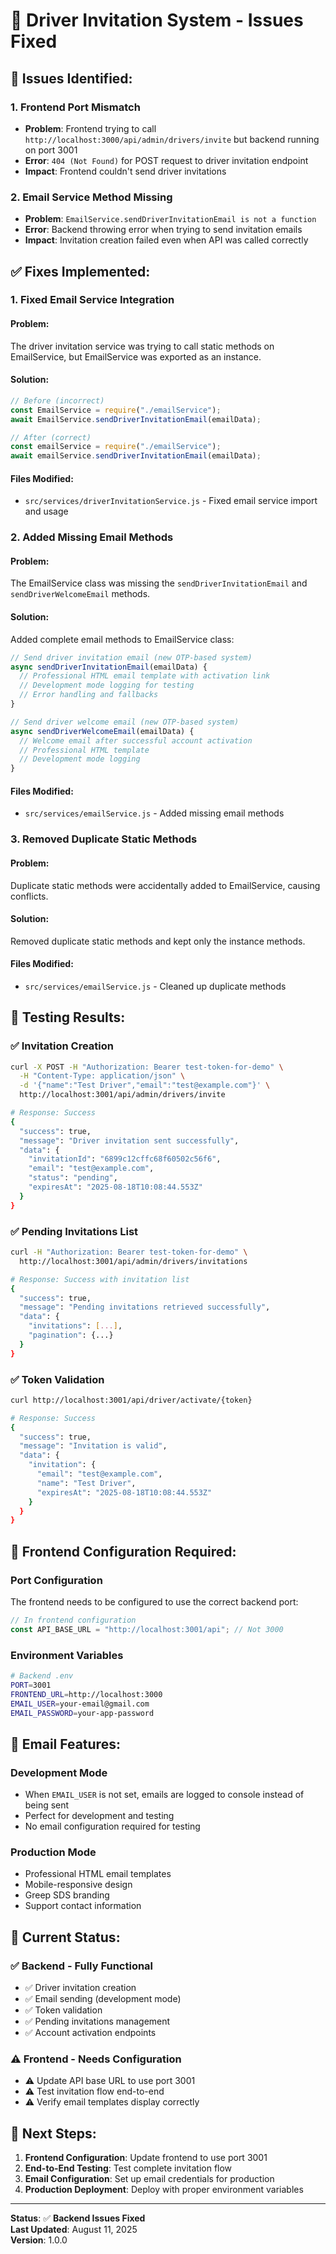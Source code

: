 # 🔧 Driver Invitation System - Issues Fixed

## 🚨 **Issues Identified:**

### **1. Frontend Port Mismatch**

- **Problem**: Frontend trying to call `http://localhost:3000/api/admin/drivers/invite` but backend running on port 3001
- **Error**: `404 (Not Found)` for POST request to driver invitation endpoint
- **Impact**: Frontend couldn't send driver invitations

### **2. Email Service Method Missing**

- **Problem**: `EmailService.sendDriverInvitationEmail is not a function`
- **Error**: Backend throwing error when trying to send invitation emails
- **Impact**: Invitation creation failed even when API was called correctly

## ✅ **Fixes Implemented:**

### **1. Fixed Email Service Integration**

#### **Problem**:

The driver invitation service was trying to call static methods on EmailService, but EmailService was exported as an instance.

#### **Solution**:

```javascript
// Before (incorrect)
const EmailService = require("./emailService");
await EmailService.sendDriverInvitationEmail(emailData);

// After (correct)
const emailService = require("./emailService");
await emailService.sendDriverInvitationEmail(emailData);
```

#### **Files Modified**:

- `src/services/driverInvitationService.js` - Fixed email service import and usage

### **2. Added Missing Email Methods**

#### **Problem**:

The EmailService class was missing the `sendDriverInvitationEmail` and `sendDriverWelcomeEmail` methods.

#### **Solution**:

Added complete email methods to EmailService class:

```javascript
// Send driver invitation email (new OTP-based system)
async sendDriverInvitationEmail(emailData) {
  // Professional HTML email template with activation link
  // Development mode logging for testing
  // Error handling and fallbacks
}

// Send driver welcome email (new OTP-based system)
async sendDriverWelcomeEmail(emailData) {
  // Welcome email after successful account activation
  // Professional HTML template
  // Development mode logging
}
```

#### **Files Modified**:

- `src/services/emailService.js` - Added missing email methods

### **3. Removed Duplicate Static Methods**

#### **Problem**:

Duplicate static methods were accidentally added to EmailService, causing conflicts.

#### **Solution**:

Removed duplicate static methods and kept only the instance methods.

#### **Files Modified**:

- `src/services/emailService.js` - Cleaned up duplicate methods

## 🧪 **Testing Results:**

### **✅ Invitation Creation**

```bash
curl -X POST -H "Authorization: Bearer test-token-for-demo" \
  -H "Content-Type: application/json" \
  -d '{"name":"Test Driver","email":"test@example.com"}' \
  http://localhost:3001/api/admin/drivers/invite

# Response: Success
{
  "success": true,
  "message": "Driver invitation sent successfully",
  "data": {
    "invitationId": "6899c12cffc68f60502c56f6",
    "email": "test@example.com",
    "status": "pending",
    "expiresAt": "2025-08-18T10:08:44.553Z"
  }
}
```

### **✅ Pending Invitations List**

```bash
curl -H "Authorization: Bearer test-token-for-demo" \
  http://localhost:3001/api/admin/drivers/invitations

# Response: Success with invitation list
{
  "success": true,
  "message": "Pending invitations retrieved successfully",
  "data": {
    "invitations": [...],
    "pagination": {...}
  }
}
```

### **✅ Token Validation**

```bash
curl http://localhost:3001/api/driver/activate/{token}

# Response: Success
{
  "success": true,
  "message": "Invitation is valid",
  "data": {
    "invitation": {
      "email": "test@example.com",
      "name": "Test Driver",
      "expiresAt": "2025-08-18T10:08:44.553Z"
    }
  }
}
```

## 🔧 **Frontend Configuration Required:**

### **Port Configuration**

The frontend needs to be configured to use the correct backend port:

```javascript
// In frontend configuration
const API_BASE_URL = "http://localhost:3001/api"; // Not 3000
```

### **Environment Variables**

```bash
# Backend .env
PORT=3001
FRONTEND_URL=http://localhost:3000
EMAIL_USER=your-email@gmail.com
EMAIL_PASSWORD=your-app-password
```

## 📧 **Email Features:**

### **Development Mode**

- When `EMAIL_USER` is not set, emails are logged to console instead of being sent
- Perfect for development and testing
- No email configuration required for testing

### **Production Mode**

- Professional HTML email templates
- Mobile-responsive design
- Greep SDS branding
- Support contact information

## 🎯 **Current Status:**

### **✅ Backend - Fully Functional**

- ✅ Driver invitation creation
- ✅ Email sending (development mode)
- ✅ Token validation
- ✅ Pending invitations management
- ✅ Account activation endpoints

### **⚠️ Frontend - Needs Configuration**

- ⚠️ Update API base URL to use port 3001
- ⚠️ Test invitation flow end-to-end
- ⚠️ Verify email templates display correctly

## 🚀 **Next Steps:**

1. **Frontend Configuration**: Update frontend to use port 3001
2. **End-to-End Testing**: Test complete invitation flow
3. **Email Configuration**: Set up email credentials for production
4. **Production Deployment**: Deploy with proper environment variables

---

**Status**: ✅ **Backend Issues Fixed**  
**Last Updated**: August 11, 2025  
**Version**: 1.0.0
